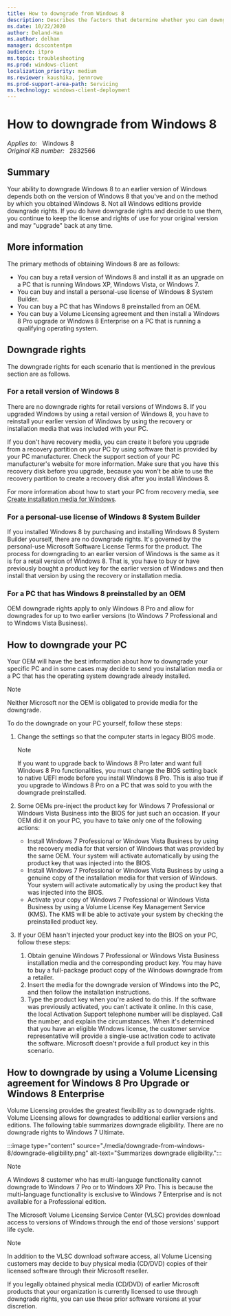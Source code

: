 ```yaml
---
title: How to downgrade from Windows 8
description: Describes the factors that determine whether you can downgrade Windows 8 to an earlier version of Windows.
ms.date: 10/22/2020
author: Deland-Han 
ms.author: delhan
manager: dcscontentpm
audience: itpro
ms.topic: troubleshooting
ms.prod: windows-client
localization_priority: medium
ms.reviewer: kaushika, jennrowe
ms.prod-support-area-path: Servicing
ms.technology: windows-client-deployment
---
```

# How to downgrade from Windows 8

_Applies to:_ &nbsp; Windows 8  
_Original KB number:_ &nbsp; 2832566

## Summary

Your ability to downgrade Windows 8 to an earlier version of Windows depends both on the version of Windows 8 that you've and on the method by which you obtained Windows 8. Not all Windows editions provide downgrade rights. If you do have downgrade rights and decide to use them, you continue to keep the license and rights of use for your original version and may "upgrade" back at any time.

## More information

The primary methods of obtaining Windows 8 are as follows:

- You can buy a retail version of Windows 8 and install it as an upgrade on a PC that is running Windows XP, Windows Vista, or Windows 7.
- You can buy and install a personal-use license of Windows 8 System Builder.
- You can buy a PC that has Windows 8 preinstalled from an OEM. 
- You can buy a Volume Licensing agreement and then install a Windows 8 Pro upgrade or Windows 8 Enterprise on a PC that is running a qualifying operating system.

## Downgrade rights

The downgrade rights for each scenario that is mentioned in the previous section are as follows.

### For a retail version of Windows 8

There are no downgrade rights for retail versions of Windows 8. If you upgraded Windows by using a retail version of Windows 8, you have to reinstall your earlier version of Windows by using the recovery or installation media that was included with your PC.

If you don't have recovery media, you can create it before you upgrade from a recovery partition on your PC by using software that is provided by your PC manufacturer. Check the support section of your PC manufacturer's website for more information. Make sure that you have this recovery disk before you upgrade, because you won't be able to use the recovery partition to create a recovery disk after you install Windows 8.

For more information about how to start your PC from recovery media, see [Create installation media for Windows](https://support.microsoft.com/windows/create-installation-media-for-windows-99a58364-8c02-206f-aa6f-40c3b507420d).

### For a personal-use license of Windows 8 System Builder

If you installed Windows 8 by purchasing and installing Windows 8 System Builder yourself, there are no downgrade rights. It's governed by the personal-use Microsoft Software License Terms for the product. The process for downgrading to an earlier version of Windows is the same as it is for a retail version of Windows 8. That is, you have to buy or have previously bought a product key for the earlier version of Windows and then install that version by using the recovery or installation media.

### For a PC that has Windows 8 preinstalled by an OEM

OEM downgrade rights apply to only Windows 8 Pro and allow for downgrades for up to two earlier versions (to Windows 7 Professional and to Windows Vista Business).

## How to downgrade your PC

Your OEM will have the best information about how to downgrade your specific PC and in some cases may decide to send you installation media or a PC that has the operating system downgrade already installed.

> [!NOTE]
> Neither Microsoft nor the OEM is obligated to provide media for the downgrade.

To do the downgrade on your PC yourself, follow these steps:

1. Change the settings so that the computer starts in legacy BIOS mode.

    > [!NOTE]
    > If you want to upgrade back to Windows 8 Pro later and want full Windows 8 Pro functionalities, you must change the BIOS setting back to native UEFI mode before you install Windows 8 Pro. This is also true if you upgrade to Windows 8 Pro on a PC that was sold to you with the downgrade preinstalled.
2. Some OEMs pre-inject the product key for Windows 7 Professional or Windows Vista Business into the BIOS for just such an occasion. If your OEM did it on your PC, you have to take only one of the following actions:
   - Install Windows 7 Professional or Windows Vista Business by using the recovery media for that version of Windows that was provided by the same OEM. Your system will activate automatically by using the product key that was injected into the BIOS.
   - Install Windows 7 Professional or Windows Vista Business by using a genuine copy of the installation media for that version of Windows. Your system will activate automatically by using the product key that was injected into the BIOS.
   - Activate your copy of Windows 7 Professional or Windows Vista Business by using a Volume License Key Management Service (KMS). The KMS will be able to activate your system by checking the preinstalled product key.
3. If your OEM hasn't injected your product key into the BIOS on your PC, follow these steps:
    1. Obtain genuine Windows 7 Professional or Windows Vista Business installation media and the corresponding product key. You may have to buy a full-package product copy of the Windows downgrade from a retailer.
    2. Insert the media for the downgrade version of Windows into the PC, and then follow the installation instructions.
    3. Type the product key when you're asked to do this. If the software was previously activated, you can't activate it online. In this case, the local Activation Support telephone number will be displayed. Call the number, and explain the circumstances. When it's determined that you have an eligible Windows license, the customer service representative will provide a single-use activation code to activate the software. Microsoft doesn't provide a full product key in this scenario.

## How to downgrade by using a Volume Licensing agreement for Windows 8 Pro Upgrade or Windows 8 Enterprise

Volume Licensing provides the greatest flexibility as to downgrade rights. Volume Licensing allows for downgrades to additional earlier versions and editions. The following table summarizes downgrade eligibility. There are no downgrade rights to Windows 7 Ultimate.

:::image type="content" source="./media/downgrade-from-windows-8/downgrade-eligibility.png" alt-text="Summarizes downgrade eligibility.":::

> [!NOTE]
> A Windows 8 customer who has multi-language functionality cannot downgrade to Windows 7 Pro or to Windows XP Pro. This is because the multi-language functionality is exclusive to Windows 7 Enterprise and is not available for a Professional edition.

The Microsoft Volume Licensing Service Center (VLSC) provides download access to versions of Windows through the end of those versions' support life cycle.

> [!NOTE]
> In addition to the VLSC download software access, all Volume Licensing customers may decide to buy physical media (CD/DVD) copies of their licensed software through their Microsoft reseller.

If you legally obtained physical media (CD/DVD) of earlier Microsoft products that your organization is currently licensed to use through downgrade rights, you can use these prior software versions at your discretion.
